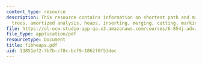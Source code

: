 ```yaml
---
content_type: resource
description: This resource contains information on shortest path and minimum spanning
  trees, amortized analysis, heaps, inserting, merging, cutting, marking, and utility.
file: https://ol-ocw-studio-app-qa.s3.amazonaws.com/courses/6-854j-advanced-algorithms-fall-2005/13851ef27b7bcf8cbcf91862f0f53dec_fibheaps.pdf
file_type: application/pdf
resourcetype: Document
title: fibheaps.pdf
uid: 13851ef2-7b7b-cf8c-bcf9-1862f0f53dec
---
```

